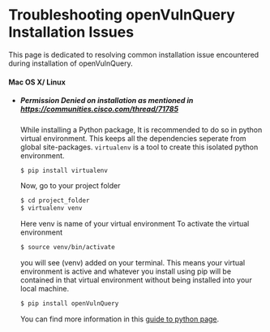 # Troubleshooting openVulnQuery Installation Issues #

This page is dedicated to resolving common installation issue encountered during installation of openVulnQuery.

#### Mac OS X/ Linux ####
- ##### Permission Denied on installation as mentioned in https://communities.cisco.com/thread/71785 ######

	While installing a Python package, It is recommended to do so in python virtual environment. This keeps all the dependencies seperate
			from global site-packages. `virtualenv` is a tool to create this isolated python environment.
			
    ```sh
    $ pip install virtualenv
    ```
    Now, go to your project folder

    ```sh
    $ cd project_folder
    $ virtualenv venv
    ```
    Here venv is name of your virtual environment
	To activate the virtual environment
  
	```sh 
	$ source venv/bin/activate
	```
 
	you will see (venv) added on your terminal. 
	This means your virtual environment is active and 
	whatever you install using pip will be contained in that virtual environment     without being installed into your local machine.
	

	```sh
	$ pip install openVulnQuery
	```
	
	You can find more information in this [guide to python page](http://docs.python-guide.org/en/latest/dev/virtualenvs/).